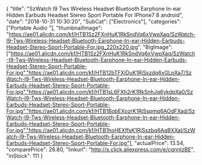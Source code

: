 {
	"title": "SzWatch I9 Tws Wireless Headset Bluetooth  Earphone In-ear Hidden Earbuds Headset Stereo Sport Portable For IPhone7 8 android",
	"date": "2018-10-31 10:30:20",
	"SubCat": ["Electronics"],
	"categories": ["Portable Audio "],
	"thumbnailImage": "https://ae01.alicdn.com/kf/HTB1Sz2FXnHuK1RkSndVq6xVwpXaq/SzWatch-I9-Tws-Wireless-Headset-Bluetooth-Earphone-In-ear-Hidden-Earbuds-Headset-Stereo-Sport-Portable-For.jpg_220x220.jpg",
	"BigImage": ["https://ae01.alicdn.com/kf/HTB1Sz2FXnHuK1RkSndVq6xVwpXaq/SzWatch-I9-Tws-Wireless-Headset-Bluetooth-Earphone-In-ear-Hidden-Earbuds-Headset-Stereo-Sport-Portable-For.jpg","https://ae01.alicdn.com/kf/HTB12bTFXjDuK1RjSszdq6xGLpXa7/SzWatch-I9-Tws-Wireless-Headset-Bluetooth-Earphone-In-ear-Hidden-Earbuds-Headset-Stereo-Sport-Portable-For.jpg","https://ae01.alicdn.com/kf/HTB1sL6FXh2rK1RkSnhJq6ykdpXa0/SzWatch-I9-Tws-Wireless-Headset-Bluetooth-Earphone-In-ear-Hidden-Earbuds-Headset-Stereo-Sport-Portable-For.jpg","https://ae01.alicdn.com/kf/HTB1BobEXozrK1RjSspmq6AOdFXad/SzWatch-I9-Tws-Wireless-Headset-Bluetooth-Earphone-In-ear-Hidden-Earbuds-Headset-Stereo-Sport-Portable-For.jpg","https://ae01.alicdn.com/kf/HTB1hoHEXffsK1RjSszbq6AqBXXal/SzWatch-I9-Tws-Wireless-Headset-Bluetooth-Earphone-In-ear-Hidden-Earbuds-Headset-Stereo-Sport-Portable-For.jpg"],
	"actualPrice": 13.54,
	"comparePrice": 28.80,
	"linkurl": "http://s.click.aliexpress.com/e/cqnnlzBE",
	"inStock": 111
}
